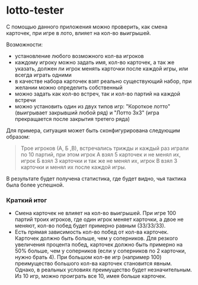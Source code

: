 # lotto-tester
С помощью данного приложения можно проверить, как смена карточек, при игре в лото, влияет на кол-во выигрышей.

Возможности:
 * установление любого возможного кол-ва игроков
 * каждому игроку можно задать имя, кол-во карточек, а так же указать, должен ли игрок менять карточки после каждой игры, или всегда играть одними
 * в качестве набора карточек взят реально существующий набор, при желании можно определить собственный
 * можно задать как кол-во встреч, так и кол-во партий на каждой встречи
 * можно установить один из двух типов игр: "Короткое лотто" (выигрывает закрывший любой ряд) и "Лотто 3х3" (игра прекращается после закрытия третего ряда)
 
 
Для примера, ситуация может быть сконфигурирована следующим образом:
> Трое игроков (А, Б ,В), встречались трижды и каждый раз играли по 10 партий, при этом игрок А взял 5 карточек и не менял их, игрок Б взял 3 карточки и так же не менял их, игрок В взял 3 карточки и менял их после каждой игры.

В результате будет получена статистика, где будет видно, чья тактика была более успешной.


### Краткий итог
- Смена карточек не влияет на кол-во выигрышей. При игре 100 партий троих игроков, где один игрок меняет карточки, а двое не меняют, кол-во побед будет примерно равным (33/33/33).
- Есть прямая зависимость кол-во побед от кол-ва карточек. Карточек должно быть больше, чем у соперников. Для резкого увеличения процента побед, карточек должно быть примерно на 50% больше, чем у соперников (если у соперников по 2 карточки, нужно брать 4). При большом кол-ве игр (например 100) преимущество большого кол-ва карточек становится явным. Однако, в реальных условиях преимущество будет незначительным. Из 10 игр, можно проиграть все 10, имея больше карточек.
